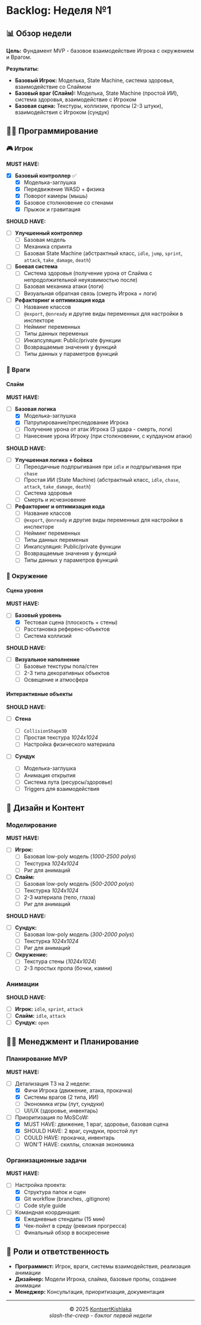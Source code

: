 # Backlog: Неделя №1

## 📊 Обзор недели

**Цель:** Фундамент MVP - базовое взаимодействие Игрока с окружением и Врагом.

**Результаты:**

- **Базовый Игрок:** Моделька, State Machine, система здоровья, взаимодействие со Слаймом
- **Базовый враг (Слайм):** Моделька, State Machine (простой ИИ), система здоровья, взаимодействие с Игроком
- **Базовая сцена:** Текстуры, коллизии, пропсы (2-3 штуки), взаимодействия с Игроком (сундук)

## 👨‍💻 Программирование

### 🎮 Игрок

**MUST HAVE:**

- [x] **Базовый контроллер** ✅
  - [x] Моделька-заглушка
  - [x] Передвижение WASD + физика
  - [x] Поворот камеры (мышь)
  - [x] Базовое столкновение со стенами
  - [x] Прыжок и гравитация

**SHOULD HAVE:**

- [ ] **Улучшенный контроллер**
  - [ ] Базовая модель
  - [ ] Механика спринта
  - [ ] Базовая State Machine (абстрактный класс, `idle`, `jump`, `sprint`, `attack`, `take_damage`, `death`)

- [ ] **Боевая система**
  - [ ] Система здоровья (получение урона от Слайма с непродолжительной неуязвимостью после)
  - [ ] Базовая механика атаки (логи)
  - [ ] Визуальная обратная связь (смерть Игрока + логи)

- [ ] **Рефакторинг и оптимизация кода**
  - [ ] Название классов
  - [ ] `@export`, `@onready` и другие виды переменных для настройки в инспекторе
  - [ ] Нейминг переменных
  - [ ] Типы данных переменых
  - [ ] Инкапсуляция: Public/private функции
  - [ ] Возвращаемые значения у функций
  - [ ] Типы данных у параметров функций

### 🎯 Враги

#### Слайм

**MUST HAVE:**

- [ ] **Базовая логика**
  - [x] Моделька-заглушка
  - [x] Патрулирование/преследование Игрока
  - [ ] Получение урона от атак Игрока (3 удара - смерть, логи)
  - [ ] Нанесение урона Игроку (при столкновении, с кулдауном атаки)

**SHOULD HAVE:**

- [ ] **Улучшенная логика + боёвка**
  - [ ] Переодичные подпрыгивания при `idle` и подпрыгивания при `chase`
  - [ ] Простая ИИ (State Machine) (абстрактный класс, `idle`, `chase`, `attack`, `take_damage`, `death`)
  - [ ] Система здоровья
  - [ ] Смерть и исчезновение

- [ ] **Рефакторинг и оптимизация кода**
  - [ ] Название классов
  - [ ] `@export`, `@onready` и другие виды переменных для настройки в инспекторе
  - [ ] Нейминг переменных
  - [ ] Типы данных переменых
  - [ ] Инкапсуляция: Public/private функции
  - [ ] Возвращаемые значения у функций
  - [ ] Типы данных у параметров функций

<!-- #### Морозный паук

**SHOULD HAVE:**

- [ ] **Базовая реализация**
  - [ ] Моделька-заглушка
  - [ ] Перемещение по патрульным точкам
  - [ ] Обнаружение Игрока -->

### 🏰 Окружение

#### Сцена уровня

**MUST HAVE:**

- [ ] **Базовый уровень**
  - [x] Тестовая сцена (плоскость + стены)
  - [ ] Расстановка референс-объектов
  - [ ] Система коллизий

**SHOULD HAVE:**

- [ ] **Визуальное наполнение**
  - [ ] Базовые текстуры пола/стен
  - [ ] 2-3 типа декоративных объектов
  - [ ] Освещение и атмосфера

#### Интерактивные объекты

**SHOULD HAVE:**

- [ ] **Стена**

  - [ ] `CollisionShape3D`
  - [ ] Простая текстура _1024x1024_
  - [ ] Настройка физического материала

- [ ] **Сундук**
  - [ ] Моделька-заглушка
  - [ ] Анимация открытия
  - [ ] Система лута (ресурсы/здоровье)
  - [ ] Triggers для взаимодействия

## 🎨 Дизайн и Контент

### Моделирование

**MUST HAVE:**

- [ ] **Игрок:**
  - [ ] Базовая low-poly модель (_1000-2500 polys_)
  - [ ] Текстурка _1024x1024_
  - [ ] Риг для анимаций

- [ ] **Слайм:**
  - [ ] Базовая low-poly модель (_500-2000 polys_)
  - [ ] Текстурка _1024x1024_
  - [ ] 2-3 материала (тело, глаза)
  - [ ] Риг для анимаций

**SHOULD HAVE:**

- [ ] **Сундук:**
  - [ ] Базовая low-poly модель (_300-2000 polys_)
  - [ ] Текстурка _1024x1024_
  - [ ] Риг для анимаций

- [ ] **Окружение:**
  - [ ] Текстура стены (_1024x1024_)
  - [ ] 2-3 простых пропа (бочки, камни)

### Анимации

**SHOULD HAVE:**

- [ ] **Игрок:** `idle`, `sprint`, `attack`
- [ ] **Слайм:** `idle`, `attack`
- [ ] **Сундук:** `open`

## 👨‍💼 Менеджмент и Планирование

### Планирование MVP

**MUST HAVE:**

- [ ] Детализация ТЗ на 2 недели:
  - [x] Фичи Игрока (движение, атака, прокачка)
  - [x] Системы врагов (2 типа, ИИ)
  - [ ] Экономика игры (лут, сундуки)
  - [ ] UI/UX (здоровье, инвентарь)

- [ ] Приоритизация по MoSCoW:
  - [x] MUST HAVE: движение, 1 враг, здоровье, базовая сцена
  - [x] SHOULD HAVE: 2 враг, сундуки, простой лут
  - [ ] COULD HAVE: прокачка, инвентарь
  - [ ] WON'T HAVE: скиллы, сложная экономика

### Организационные задачи

**MUST HAVE:**

- [ ] Настройка проекта:
  - [x] Структура папок и сцен
  - [x] Git workflow (branches, .gitignore)
  - [ ] Code style guide

- [ ] Командная координация:
  - [x] Ежедневные стендапы (15 мин)
  - [x] Чек-пойнт в среду (ревизия прогресса)
  - [ ] Финальный обзор в воскресение

## 👥 Роли и ответственность

- **Программист:** Игрок, враги, системы взаимодействия, реализация анимации
- **Дизайнер:** Модели Игрока, слайма, базовые пропы, создание анимации
- **Менеджер:** Консультация, приоритизация, документация

---

<div align="center">
  <span>© 2025 <a href="https://github.com/KontsertKishlaka" target="_blank">KontsertKishlaka</a></span>
  <br>
  <span><i>slash-the-creep - бэклог первой недели</i></span>
</div>
